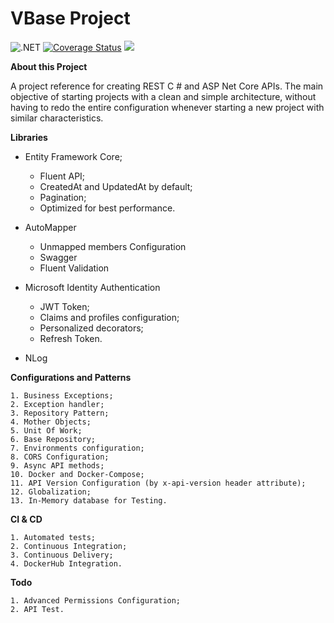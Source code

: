 # **VBase Project**

![.NET](https://github.com/vanderlan/VBaseProject-NetCoreAPI/workflows/.NET/badge.svg) [![Coverage Status](https://coveralls.io/repos/github/vanderlan/VBaseProject-NetCoreAPI/badge.svg?branch=master)](https://coveralls.io/github/vanderlan/VBaseProject-NetCoreAPI?branch=master) <a href="https://codeclimate.com/github/vanderlan/VBaseProject-NetCoreAPI/maintainability"><img src="https://api.codeclimate.com/v1/badges/692bddf02255681fe599/maintainability" /></a>

**About this Project**

A project reference for creating REST C # and ASP Net Core APIs.
The main objective of starting projects with a clean and simple architecture, without having to redo the entire configuration whenever starting a new project with similar characteristics.

**Libraries**

+ Entity Framework Core;
	+ Fluent API;
	+ CreatedAt and UpdatedAt by default;
	+ Pagination;
	+ Optimized for best performance.

+ AutoMapper
	+ Unmapped members Configuration
	+ Swagger
	+ Fluent Validation

+ Microsoft Identity Authentication
	+ JWT Token;
	+ Claims and profiles configuration;
	+ Personalized decorators;
	+ Refresh Token.

+ NLog

**Configurations and Patterns**

	1. Business Exceptions;
	2. Exception handler;
	3. Repository Pattern;
	4. Mother Objects;
	5. Unit Of Work;
	6. Base Repository;
	7. Environments configuration;
	8. CORS Configuration;
	9. Async API methods;
	10. Docker and Docker-Compose;
	11. API Version Configuration (by x-api-version header attribute);
	12. Globalization;
	13. In-Memory database for Testing.

**CI & CD**

	1. Automated tests;
	2. Continuous Integration;
	3. Continuous Delivery;
	4. DockerHub Integration.

**Todo**

	1. Advanced Permissions Configuration;
	2. API Test.
